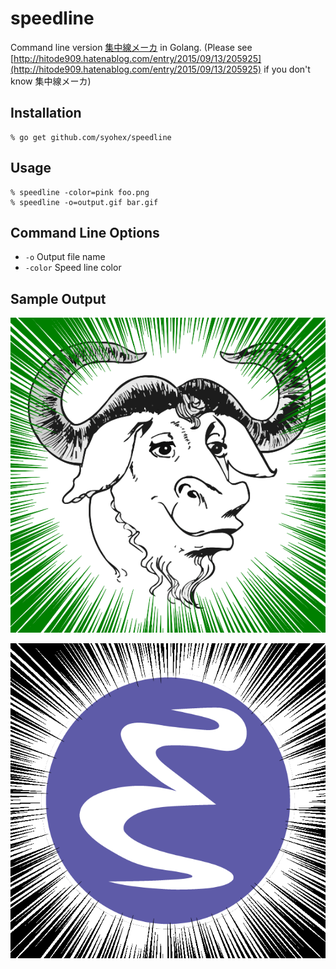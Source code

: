 # speedline

Command line version [集中線メーカ](https://speedline.herokuapp.com/) in Golang.
(Please see [http://hitode909.hatenablog.com/entry/2015/09/13/205925](http://hitode909.hatenablog.com/entry/2015/09/13/205925) if you don't know 集中線メーカ)


## Installation

```
% go get github.com/syohex/speedline
```

## Usage

```
% speedline -color=pink foo.png
% speedline -o=output.gif bar.gif
```


## Command Line Options

- `-o` Output file name
- `-color` Speed line color


## Sample Output

![gnu](image/gnu.gif)

![emacs](image/emacs.gif)
